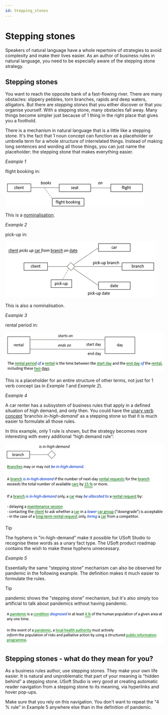 ```yaml
---
id: Stepping_stones
---
```


# Stepping stones

Speakers of natural language have a whole repertoire of strategies to avoid complexity and make their lives easier. As an author of business rules in natural language, you need to be especially aware of the stepping stone strategy.

## Stepping stones

You want to reach the opposite bank of a fast-flowing river. There are many obstacles: slippery pebbles, torn branches, rapids and deep waters, alligators. But there are *stepping stones* that you either discover or that you organise yourself. With a stepping stone, many obstacles fall away. Many things become simpler just because of 1 thing in the right place that gives you a foothold.

There is a mechanism in natural language that is a little like a stepping stone. It's the fact that 1 noun concept can function as a placeholder or umbrella term for a whole structure of interrelated things. Instead of making long sentences and wording all those things, you can just name the placeholder: the stepping stone that makes everything easier.

*Example 1*

flight booking in:

![](./assets/7f03a2ee-f3b8-4147-a63c-b2d33f97760e.png)

This is a [nominalisation](/docs/Business_rules/Vocabulary_concepts/Nominalisations.md).

*Example 2*

pick-up in:

![](./assets/620cc508-1f94-4a55-a8d5-37b10677f4c5.png)

This is also a nominalisation.

*Example 3*

rental period in:

![](./assets/8f853d6d-37d5-4af2-ab3a-e23e6b733c09.png)

This is a placeholder for an entire structure of other terms, not just for 1 verb concept (as in *Example 1* and *Example 2*).

*Example 4*

A car renter has a subsystem of business rules that apply in a defined situation of high demand, and only then. You could have the [unary verb concept](/docs/Business_rules/Vocabulary_concepts/Unary_verb_concepts.md) ‘branch*is in-high-demand*’ as a stepping stone so that it is much easier to formulate all those rules.

In this example, only 1 rule is shown, but the strategy becomes more interesting with every additional “high demand rule”:

![](./assets/4cc07752-92b7-43f6-b1d9-f93ba56b3791.png)

> [!TIP]
> The hyphens in "in-high-demand” make it possible for USoft Studio to recognise these words as a unary fact type. The USoft product roadmap contains the wish to make these hyphens unnecessary.

*Example 5*

Essentially the same "stepping stone” mechanism can also be observed for pandemic in the following example. The definition makes it much easier to formulate the rules.

> [!TIP]
> pandemic shows the "stepping stone” mechanism, but it's also simply too artificial to talk about pandemics without having pandemic.

![](./assets/22e5e913-df5c-437f-89b3-cddd52a049ac.png)

## Stepping stones - what do they mean for you?

As a business rules author, use stepping stones. They make your own life easier. It is natural and unproblematic that part of your meaning is "hidden behind” a stepping stone. USoft Studio is very good at creating automatic reader navigation from a stepping stone to its meaning, via hyperlinks and hover pop-ups.

Make sure that you rely on this navigation. You don't want to repeat the "4 % rule” in Example 5 anywhere else than in the definition of pandemic.